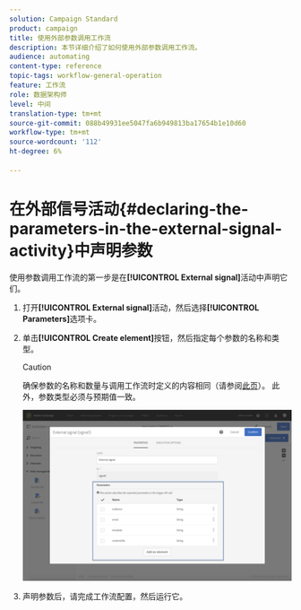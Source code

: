 ```yaml
---
solution: Campaign Standard
product: campaign
title: 使用外部参数调用工作流
description: 本节详细介绍了如何使用外部参数调用工作流。
audience: automating
content-type: reference
topic-tags: workflow-general-operation
feature: 工作流
role: 数据架构师
level: 中间
translation-type: tm+mt
source-git-commit: 088b49931ee5047fa6b949813ba17654b1e10d60
workflow-type: tm+mt
source-wordcount: '112'
ht-degree: 6%

---
```



# 在外部信号活动{#declaring-the-parameters-in-the-external-signal-activity}中声明参数

使用参数调用工作流的第一步是在&#x200B;**[!UICONTROL External signal]**&#x200B;活动中声明它们。

1. 打开&#x200B;**[!UICONTROL External signal]**&#x200B;活动，然后选择&#x200B;**[!UICONTROL Parameters]**&#x200B;选项卡。
1. 单击&#x200B;**[!UICONTROL Create element]**&#x200B;按钮，然后指定每个参数的名称和类型。

   >[!CAUTION]
   >
   >确保参数的名称和数量与调用工作流时定义的内容相同（请参阅[此页](../../automating/using/defining-parameters-calling-workflow.md)）。 此外，参数类型必须与预期值一致。

   ![](assets/extsignal_declaringparameters_1.png)

1. 声明参数后，请完成工作流配置，然后运行它。
